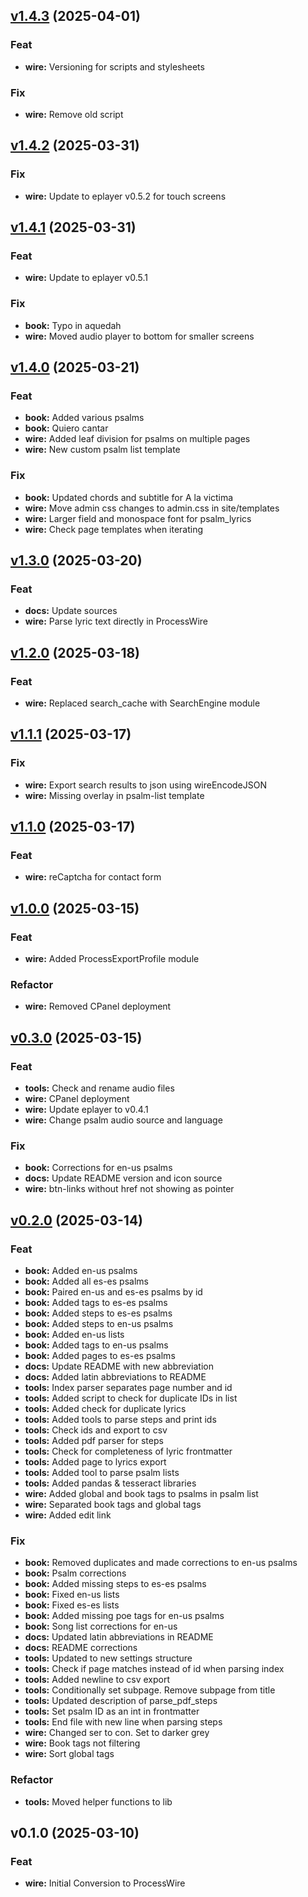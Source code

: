 
<a name="v1.4.3"></a>
## [v1.4.3](https://git.aleyoscar.com/oscarale/resurrexit/compare/v1.4.2...v1.4.3) (2025-04-01)

### Feat

* **wire:** Versioning for scripts and stylesheets

### Fix

* **wire:** Remove old script


<a name="v1.4.2"></a>
## [v1.4.2](https://git.aleyoscar.com/oscarale/resurrexit/compare/v1.4.1...v1.4.2) (2025-03-31)

### Fix

* **wire:** Update to eplayer v0.5.2 for touch screens


<a name="v1.4.1"></a>
## [v1.4.1](https://git.aleyoscar.com/oscarale/resurrexit/compare/v1.4.0...v1.4.1) (2025-03-31)

### Feat

* **wire:** Update to eplayer v0.5.1

### Fix

* **book:** Typo in aquedah
* **wire:** Moved audio player to bottom for smaller screens


<a name="v1.4.0"></a>
## [v1.4.0](https://git.aleyoscar.com/oscarale/resurrexit/compare/v1.3.0...v1.4.0) (2025-03-21)

### Feat

* **book:** Added various psalms
* **book:** Quiero cantar
* **wire:** Added leaf division for psalms on multiple pages
* **wire:** New custom psalm list template

### Fix

* **book:** Updated chords and subtitle for A la victima
* **wire:** Move admin css changes to admin.css in site/templates
* **wire:** Larger field and monospace font for psalm_lyrics
* **wire:** Check page templates when iterating


<a name="v1.3.0"></a>
## [v1.3.0](https://git.aleyoscar.com/oscarale/resurrexit/compare/v1.2.0...v1.3.0) (2025-03-20)

### Feat

* **docs:** Update sources
* **wire:** Parse lyric text directly in ProcessWire


<a name="v1.2.0"></a>
## [v1.2.0](https://git.aleyoscar.com/oscarale/resurrexit/compare/v1.1.1...v1.2.0) (2025-03-18)

### Feat

* **wire:** Replaced search_cache with SearchEngine module


<a name="v1.1.1"></a>
## [v1.1.1](https://git.aleyoscar.com/oscarale/resurrexit/compare/v1.1.0...v1.1.1) (2025-03-17)

### Fix

* **wire:** Export search results to json using wireEncodeJSON
* **wire:** Missing overlay in psalm-list template


<a name="v1.1.0"></a>
## [v1.1.0](https://git.aleyoscar.com/oscarale/resurrexit/compare/v1.0.0...v1.1.0) (2025-03-17)

### Feat

* **wire:** reCaptcha for contact form


<a name="v1.0.0"></a>
## [v1.0.0](https://git.aleyoscar.com/oscarale/resurrexit/compare/v0.3.0...v1.0.0) (2025-03-15)

### Feat

* **wire:** Added ProcessExportProfile module

### Refactor

* **wire:** Removed CPanel deployment


<a name="v0.3.0"></a>
## [v0.3.0](https://git.aleyoscar.com/oscarale/resurrexit/compare/v0.2.0...v0.3.0) (2025-03-15)

### Feat

* **tools:** Check and rename audio files
* **wire:** CPanel deployment
* **wire:** Update eplayer to v0.4.1
* **wire:** Change psalm audio source and language

### Fix

* **book:** Corrections for en-us psalms
* **docs:** Update README version and icon source
* **wire:** btn-links without href not showing as pointer


<a name="v0.2.0"></a>
## [v0.2.0](https://git.aleyoscar.com/oscarale/resurrexit/compare/v0.1.0...v0.2.0) (2025-03-14)

### Feat

* **book:** Added en-us psalms
* **book:** Added all es-es psalms
* **book:** Paired en-us and es-es psalms by id
* **book:** Added tags to es-es psalms
* **book:** Added steps to es-es psalms
* **book:** Added steps to en-us psalms
* **book:** Added en-us lists
* **book:** Added tags to en-us psalms
* **book:** Added pages to es-es psalms
* **docs:** Update README with new abbreviation
* **docs:** Added latin abbreviations to README
* **tools:** Index parser separates page number and id
* **tools:** Added script to check for duplicate IDs in list
* **tools:** Added check for duplicate lyrics
* **tools:** Added tools to parse steps and print ids
* **tools:** Check ids and export to csv
* **tools:** Added pdf parser for steps
* **tools:** Check for completeness of lyric frontmatter
* **tools:** Added page to lyrics export
* **tools:** Added tool to parse psalm lists
* **tools:** Added pandas & tesseract libraries
* **wire:** Added global and book tags to psalms in psalm list
* **wire:** Separated book tags and global tags
* **wire:** Added edit link

### Fix

* **book:** Removed duplicates and made corrections to en-us psalms
* **book:** Psalm corrections
* **book:** Added missing steps to es-es psalms
* **book:** Fixed en-us lists
* **book:** Fixed es-es lists
* **book:** Added missing poe tags for en-us psalms
* **book:** Song list corrections for en-us
* **docs:** Updated latin abbreviations in README
* **docs:** README corrections
* **tools:** Updated to new settings structure
* **tools:** Check if page matches instead of id when parsing index
* **tools:** Added newline to csv export
* **tools:** Conditionally set subpage. Remove subpage from title
* **tools:** Updated description of parse_pdf_steps
* **tools:** Set psalm ID as an int in frontmatter
* **tools:** End file with new line when parsing steps
* **wire:** Changed ser to con. Set to darker grey
* **wire:** Book tags not filtering
* **wire:** Sort global tags

### Refactor

* **tools:** Moved helper functions to lib


<a name="v0.1.0"></a>
## v0.1.0 (2025-03-10)

### Feat

* **wire:** Initial Conversion to ProcessWire

